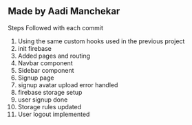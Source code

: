 ## Made by Aadi Manchekar

Steps Followed with each commit

1. Using the same custom hooks used in the previous project
2. init firebase
3. Added pages and routing
4. Navbar component
5. Sidebar component
6. Signup page
7. signup avatar upload error handled
8. firebase storage setup
9. user signup done
10. Storage rules updated
11. User logout implemented
